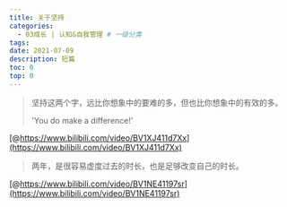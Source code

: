 ```yaml
---
title: 关于坚持
categories:
  - 03成长 | 认知&自我管理 # 一级分类
tags:
date: 2021-07-09
description: 短篇
toc: 0
top: 0
---
```



> 坚持这两个字，远比你想象中的要难的多，但也比你想象中的有效的多。
>
> 'You do make a difference!'

[@https://www.bilibili.com/video/BV1XJ411d7Xx](https://www.bilibili.com/video/BV1XJ411d7Xx)

> 两年，是很容易虚度过去的时长，也是足够改变自己的时长。

[@https://www.bilibili.com/video/BV1NE41197sr](https://www.bilibili.com/video/BV1NE41197sr)